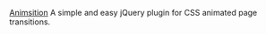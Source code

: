 
[Animsition](https://git.blivesta.com/animsition/)
A simple and easy jQuery plugin for CSS animated page transitions.
